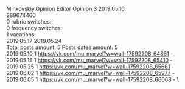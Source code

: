 Minkovskiy.Opinion	Editor Opinion 3 2019.05.10\
289674460\
0 rubric switches:\
0 frequency switches:\
1 vacations:\
2019.05.17 2019.05.24 \
Total posts amount: 5	Posts dates amount: 5\
2019.05.10 1 https://vk.com/mu_marvel?w=wall-17592208_64861 - \
2019.05.15 1 https://vk.com/mu_marvel?w=wall-17592208_65410 - \
2019.05.25 1 https://vk.com/mu_marvel?w=wall-17592208_65661 - \
2019.06.02 1 https://vk.com/mu_marvel?w=wall-17592208_65977 - \
2019.06.05 1 https://vk.com/mu_marvel?w=wall-17592208_66068 - \
